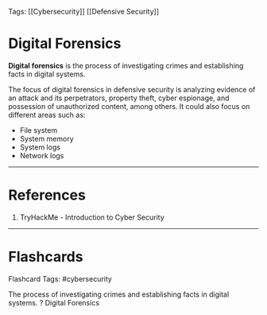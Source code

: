 Tags: [[Cybersecurity]] [[Defensive Security]]
# Digital Forensics

**Digital forensics** is the process of investigating crimes and establishing facts in digital systems.

The focus of digital forensics in defensive security is analyzing evidence of an attack and its perpetrators, property theft, cyber espionage, and possession of unauthorized content, among others. It could also focus on different areas such as:
- File system
- System memory
- System logs
- Network logs

---
# References

1. TryHackMe - Introduction to Cyber Security

---
# Flashcards

Flashcard Tags: #cybersecurity 

The process of investigating crimes and establishing facts in digital systems.
?
Digital Forensics
<!--SR:!2024-05-18,14,290-->